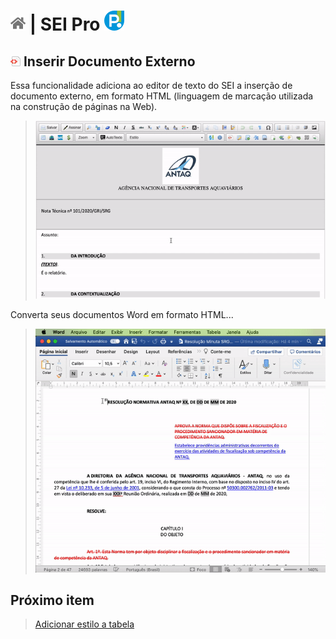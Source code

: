 # [![Home](../img/home.png)](../) |  SEI Pro ![Icone](../img/icon-32.png)

## ![SEI Pro Inserir Documento Externo (HTML)](../img/icon-inserirhtml.png) Inserir Documento Externo

Essa funcionalidade adiciona ao editor de texto do SEI a inserção de documento externo, em formato HTML (linguagem de marcação utilizada na construção de páginas na Web).

> ![Tela Inserir Documento Externo (HTML)](../img/tela-inserirhtml.gif) 

Converta seus documentos Word em formato HTML...

> ![Tela Inserir Documento Externo (HTML)](../img/tela-inserirhtml2.gif) 

## Próximo item

> [Adicionar estilo a tabela](./ESTILOTABELA.md)
